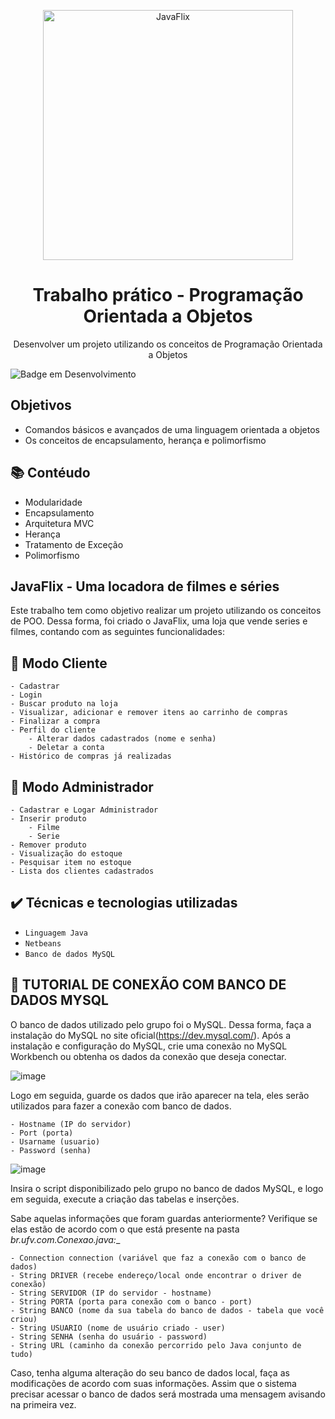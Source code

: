 <p align="center">
  <img width="400" height="400" alt="JavaFlix" src="https://user-images.githubusercontent.com/81054281/161361540-53905d64-3482-42d2-a6dd-5111cf664442.png">
</p>




<h1 align="center">Trabalho prático - Programação Orientada a Objetos</h1>

<p align="center">Desenvolver um projeto utilizando os conceitos de Programação Orientada a Objetos </p>

![Badge em Desenvolvimento](http://img.shields.io/static/v1?label=STATUS&message=FINALIZADOO&color=GREEN&style=for-the-badge)

## Objetivos

- Comandos básicos e avançados de uma linguagem orientada a objetos
- Os conceitos de encapsulamento, herança e polimorfismo

## 📚 Contéudo 
- Modularidade
- Encapsulamento
- Arquitetura MVC
- Herança
- Tratamento de Exceção
- Polimorfismo

## JavaFlix - Uma locadora de filmes e séries

Este trabalho tem como objetivo realizar um projeto utilizando os conceitos de POO. Dessa forma, foi criado o JavaFlix, uma loja que vende series e filmes, contando com as seguintes funcionalidades:

## 🔨 Modo Cliente

    - Cadastrar
    - Login
    - Buscar produto na loja
    - Visualizar, adicionar e remover itens ao carrinho de compras
    - Finalizar a compra
    - Perfil do cliente
        - Alterar dados cadastrados (nome e senha)
        - Deletar a conta
    - Histórico de compras já realizadas 

## 🔨 Modo Administrador

    - Cadastrar e Logar Administrador
    - Inserir produto
        - Filme
        - Serie
    - Remover produto
    - Visualização do estoque
    - Pesquisar item no estoque
    - Lista dos clientes cadastrados

## ✔️ Técnicas e tecnologias utilizadas

- ``Linguagem Java``
- ``Netbeans``
- ``Banco de dados MySQL``

## 🔄 TUTORIAL DE CONEXÃO COM BANCO DE DADOS MYSQL

O banco de dados utilizado pelo grupo foi o MySQL. Dessa forma, faça a instalação do MySQL no site oficial(https://dev.mysql.com/).
Após a instalação e configuração do MySQL, crie uma conexão no MySQL Workbench ou obtenha os dados da conexão que deseja conectar.

![image](https://user-images.githubusercontent.com/81054281/160032580-6702702e-5968-4e96-87f4-3c269f726e06.png)

Logo em seguida, guarde os dados que irão aparecer na tela, eles serão utilizados para fazer a conexão com banco de dados.

    - Hostname (IP do servidor)
    - Port (porta)
    - Usarname (usuario)
    - Password (senha)

![image](https://user-images.githubusercontent.com/81054281/160032824-ad288162-d44f-4b59-a0df-cb16cd39d638.png)

Insira o script disponibilizado pelo grupo no banco de dados MySQL, e logo em seguida, execute a criação das tabelas e inserções. 

Sabe aquelas informações que foram guardas anteriormente? Verifique se elas estão de acordo com o que está presente na pasta _br.ufv.com.Conexao.java:__

    - Connection connection (variável que faz a conexão com o banco de dados)
    - String DRIVER (recebe endereço/local onde encontrar o driver de conexão)
    - String SERVIDOR (IP do servidor - hostname)
    - String PORTA (porta para conexão com o banco - port)
    - String BANCO (nome da sua tabela do banco de dados - tabela que você criou)
    - String USUARIO (nome de usuário criado - user)
    - String SENHA (senha do usuário - password)
    - String URL (caminho da conexão percorrido pelo Java conjunto de tudo)

Caso, tenha alguma alteração do seu banco de dados local, faça as modificações de acordo com suas informações. Assim que o sistema precisar acessar o banco de dados será mostrada uma mensagem avisando na primeira vez.
